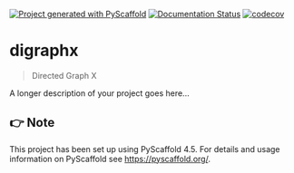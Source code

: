 <!-- These are examples of badges you might want to add to your README:
     please update the URLs accordingly

[![Built Status](https://api.cirrus-ci.com/github/<USER>/digraphx.svg?branch=main)](https://cirrus-ci.com/github/<USER>/digraphx)
[![ReadTheDocs](https://readthedocs.org/projects/digraphx/badge/?version=latest)](https://digraphx.readthedocs.io/en/stable/)
[![Coveralls](https://img.shields.io/coveralls/github/<USER>/digraphx/main.svg)](https://coveralls.io/r/<USER>/digraphx)
[![PyPI-Server](https://img.shields.io/pypi/v/digraphx.svg)](https://pypi.org/project/digraphx/)
[![Conda-Forge](https://img.shields.io/conda/vn/conda-forge/digraphx.svg)](https://anaconda.org/conda-forge/digraphx)
[![Monthly Downloads](https://pepy.tech/badge/digraphx/month)](https://pepy.tech/project/digraphx)
[![Twitter](https://img.shields.io/twitter/url/http/shields.io.svg?style=social&label=Twitter)](https://twitter.com/digraphx)
-->

[![Project generated with PyScaffold](https://img.shields.io/badge/-PyScaffold-005CA0?logo=pyscaffold)](https://pyscaffold.org/)
[![Documentation Status](https://readthedocs.org/projects/digraphx/badge/?version=latest)](https://digraphx.readthedocs.io/en/latest/?badge=latest)
[![codecov](https://codecov.io/gh/luk036/digraphx/branch/main/graph/badge.svg?token=U7PKg0lceH)](https://codecov.io/gh/luk036/digraphx)

# digraphx

> Directed Graph X

A longer description of your project goes here...


<!-- pyscaffold-notes -->

## 👉 Note

This project has been set up using PyScaffold 4.5. For details and usage
information on PyScaffold see https://pyscaffold.org/.
